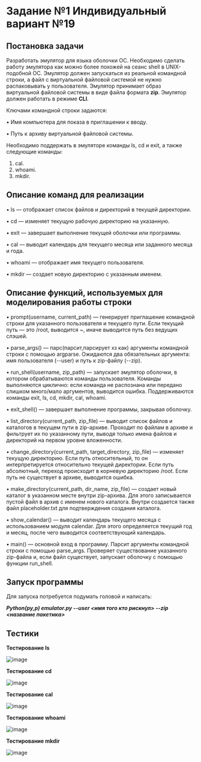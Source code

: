 # Задание №1 Индивидуальный вариант №19
## Постановка задачи

Разработать эмулятор для языка оболочки ОС. Необходимо сделать работу эмулятора как можно более похожей на сеанс shell в UNIX-подобной ОС. 
Эмулятор должен запускаться из реальной командной строки, а файл с виртуальной файловой системой не нужно распаковывать у пользователя.
Эмулятор принимает образ виртуальной файловой системы в виде файла формата **zip**. 
Эмулятор должен работать в режиме **CLI**.

Ключами командной строки задаются:

• Имя компьютера для показа в приглашении к вводу.

• Путь к архиву виртуальной файловой системы.

Необходимо поддержать в эмуляторе команды ls, cd и exit, а также
следующие команды:
1. cal.
2. whoami.
3. mkdir.

## Описание команд для реализации
• ls — отображает список файлов и директорий в текущей директории.

• cd — изменяет текущую рабочую директорию на указанную.

• exit — завершает выполнение текущей оболочки или программы.

• cal — выводит календарь для текущего месяца или заданного месяца и года.

• whoami — отображает имя текущего пользователя.

• mkdir — создает новую директорию с указанным именем.

## Описание функций, используемых для моделирования работы строки

• prompt(username, current_path) — генерирует приглашение командной строки для указанного пользователя и текущего пути. Если текущий путь — это /root, выводится ~, иначе выводится путь без ведущих слэшей.

• parse_args() — парс(парсит,парсирует хз как) аргументы командной строки с помощью argparse. Ожидаются два обязательных аргумента: имя пользователя (--user) и путь к zip-файлу (--zip).

• run_shell(username, zip_path) — запускает эмулятор оболочки, в котором обрабатываются команды пользователя. Команды выполняются циклично: если команда не распознана или передано слишком много/мало аргументов, выводится ошибка. Поддерживаются команды exit, ls, cd, mkdir, cal, whoami.

• exit_shell() — завершает выполнение программы, закрывая оболочку.

• list_directory(current_path, zip_file) — выводит список файлов и каталогов в текущем пути в zip-архиве. Проходит по файлам в архиве и фильтрует их по указанному пути, выводя только имена файлов и директорий на первом уровне вложенности.

• change_directory(current_path, target_directory, zip_file) — изменяет текущую директорию. Если путь относительный, то он интерпретируется относительно текущей директории. Если путь абсолютный, переход происходит в корневую директорию /root. Если путь не существует в архиве, выводится ошибка.

• make_directory(current_path, dir_name, zip_file) — создает новый каталог в указанном месте внутри zip-архива. Для этого записывается пустой файл в архив с именем нового каталога. Внутри создается также файл placeholder.txt для подтверждения создания каталога.

• show_calendar() — выводит календарь текущего месяца с использованием модуля calendar. Для этого определяется текущий год и месяц, после чего выводится соответствующий календарь.

• main() — основной вход в программу. Парсит аргументы командной строки с помощью parse_args. Проверяет существование указанного zip-файла и, если файл существует, запускает оболочку с помощью функции run_shell.

## Запуск программы

Для запуска потребуется подумать головой и написать:

***Python(py,p) emulator.py --user <имя того кто рискнул> --zip <название пакетика>***

## Тестики

**Тестирование ls**

![image](https://github.com/user-attachments/assets/1dcecc35-dbfc-436c-810b-097f2d7fe06c)

**Тестирование cd**

![image](https://github.com/user-attachments/assets/9c6fd8c1-e1b3-43b6-ba28-d0c2b8524ea7)

**Тестирование cal**

![image](https://github.com/user-attachments/assets/59647f2e-54b9-46e9-b30f-5e11e6fbc7b8)

**Тестирование whoami**

![image](https://github.com/user-attachments/assets/1d268726-24ce-46df-a004-0afcd4ed4735)

**Тестирование mkdir**

![image](https://github.com/user-attachments/assets/ff6a9615-e9e1-4d76-95cc-1625a54b2e30)







